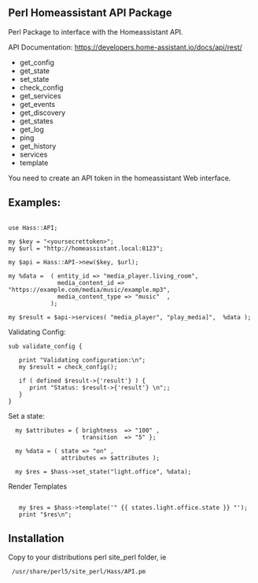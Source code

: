 ## Perl Homeassistant API Package

Perl Package to interface with the Homeassistant API.

API Documentation: https://developers.home-assistant.io/docs/api/rest/

 * get_config 
 * get_state 
 * set_state
 * check_config 
 * get_services 
 * get_events 
 * get_discovery 
 * get_states 
 * get_log 
 * ping 
 * get_history 
 * services 
 * template

You need to create an API token in the homeassistant Web interface.

## Examples:

```

use Hass::API;

my $key = "<yoursecrettoken>";
my $url = "http://homeassistant.local:8123";

my $api = Hass::API->new($key, $url);

my %data =  ( entity_id => "media_player.living_room",
              media_content_id => "https://example.com/media/music/example.mp3",
              media_content_type => "music"  ,
            );

my $result = $api->services( "media_player", "play_media]",  %data );

```

Validating Config:
```
sub validate_config {

   print "Validating configuration:\n";
   my $result = check_config();

   if ( defined $result->{'result'} ) {
      print "Status: $result->{'result'} \n";;
   }
}
```
Set a state: 

```
  my $attributes = { brightness  => "100" ,
                     transition  => "5" };

  my %data = ( state => "on" ,
               attributes => $attributes );

  my $res = $hass->set_state("light.office", %data);

```

Render Templates

```

   my $res = $hass->template('" {{ states.light.office.state }} "');
   print "$res\n";

```

## Installation

Copy to your distributions perl site_perl folder, ie

```
 /usr/share/perl5/site_perl/Hass/API.pm
```

